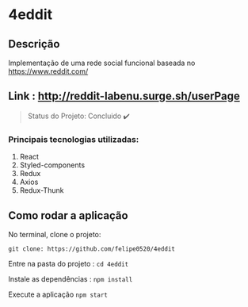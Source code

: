 # 4eddit

## Descrição
Implementação de uma rede social funcional baseada no https://www.reddit.com/

## Link : http://reddit-labenu.surge.sh/userPage


> Status do Projeto: Concluido :heavy_check_mark:

### Principais tecnologias utilizadas:

1. React
2. Styled-components
3. Redux
4. Axios
5. Redux-Thunk



## Como rodar a aplicação 


No terminal, clone o projeto:

```git clone: https://github.com/felipe0520/4eddit ```

Entre na pasta do projeto  : ```cd 4eddit ```

Instale as dependências : ```npm install ```

Execute a aplicação ```npm start ```


